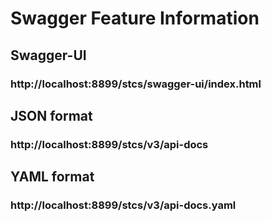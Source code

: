 # Swagger Feature Information

## Swagger-UI

### http://localhost:8899/stcs/swagger-ui/index.html

## JSON format

### http://localhost:8899/stcs/v3/api-docs

## YAML format

### http://localhost:8899/stcs/v3/api-docs.yaml